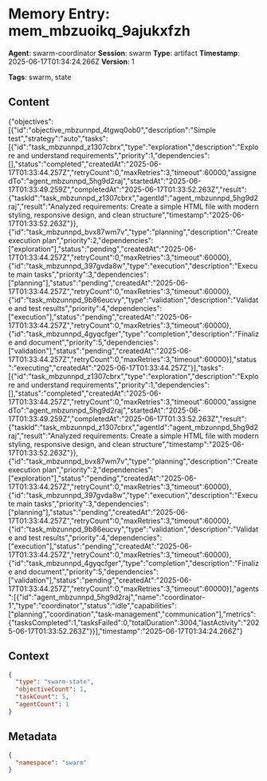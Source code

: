 # Memory Entry: mem_mbzuoikq_9ajukxfzh

**Agent**: swarm-coordinator
**Session**: swarm
**Type**: artifact
**Timestamp**: 2025-06-17T01:34:24.266Z
**Version**: 1

**Tags**: swarm, state

## Content

{"objectives":[{"id":"objective_mbzunnpd_4tgwq0ob0","description":"Simple test","strategy":"auto","tasks":[{"id":"task_mbzunnpd_z1307cbrx","type":"exploration","description":"Explore and understand requirements","priority":1,"dependencies":[],"status":"completed","createdAt":"2025-06-17T01:33:44.257Z","retryCount":0,"maxRetries":3,"timeout":60000,"assignedTo":"agent_mbzunnpd_5hg9d2raj","startedAt":"2025-06-17T01:33:49.259Z","completedAt":"2025-06-17T01:33:52.263Z","result":{"taskId":"task_mbzunnpd_z1307cbrx","agentId":"agent_mbzunnpd_5hg9d2raj","result":"Analyzed requirements: Create a simple HTML file with modern styling, responsive design, and clean structure","timestamp":"2025-06-17T01:33:52.263Z"}},{"id":"task_mbzunnpd_bvx87wm7v","type":"planning","description":"Create execution plan","priority":2,"dependencies":["exploration"],"status":"pending","createdAt":"2025-06-17T01:33:44.257Z","retryCount":0,"maxRetries":3,"timeout":60000},{"id":"task_mbzunnpd_397gvda8w","type":"execution","description":"Execute main tasks","priority":3,"dependencies":["planning"],"status":"pending","createdAt":"2025-06-17T01:33:44.257Z","retryCount":0,"maxRetries":3,"timeout":60000},{"id":"task_mbzunnpd_9b86eucvy","type":"validation","description":"Validate and test results","priority":4,"dependencies":["execution"],"status":"pending","createdAt":"2025-06-17T01:33:44.257Z","retryCount":0,"maxRetries":3,"timeout":60000},{"id":"task_mbzunnpd_4gyqcfger","type":"completion","description":"Finalize and document","priority":5,"dependencies":["validation"],"status":"pending","createdAt":"2025-06-17T01:33:44.257Z","retryCount":0,"maxRetries":3,"timeout":60000}],"status":"executing","createdAt":"2025-06-17T01:33:44.257Z"}],"tasks":[{"id":"task_mbzunnpd_z1307cbrx","type":"exploration","description":"Explore and understand requirements","priority":1,"dependencies":[],"status":"completed","createdAt":"2025-06-17T01:33:44.257Z","retryCount":0,"maxRetries":3,"timeout":60000,"assignedTo":"agent_mbzunnpd_5hg9d2raj","startedAt":"2025-06-17T01:33:49.259Z","completedAt":"2025-06-17T01:33:52.263Z","result":{"taskId":"task_mbzunnpd_z1307cbrx","agentId":"agent_mbzunnpd_5hg9d2raj","result":"Analyzed requirements: Create a simple HTML file with modern styling, responsive design, and clean structure","timestamp":"2025-06-17T01:33:52.263Z"}},{"id":"task_mbzunnpd_bvx87wm7v","type":"planning","description":"Create execution plan","priority":2,"dependencies":["exploration"],"status":"pending","createdAt":"2025-06-17T01:33:44.257Z","retryCount":0,"maxRetries":3,"timeout":60000},{"id":"task_mbzunnpd_397gvda8w","type":"execution","description":"Execute main tasks","priority":3,"dependencies":["planning"],"status":"pending","createdAt":"2025-06-17T01:33:44.257Z","retryCount":0,"maxRetries":3,"timeout":60000},{"id":"task_mbzunnpd_9b86eucvy","type":"validation","description":"Validate and test results","priority":4,"dependencies":["execution"],"status":"pending","createdAt":"2025-06-17T01:33:44.257Z","retryCount":0,"maxRetries":3,"timeout":60000},{"id":"task_mbzunnpd_4gyqcfger","type":"completion","description":"Finalize and document","priority":5,"dependencies":["validation"],"status":"pending","createdAt":"2025-06-17T01:33:44.257Z","retryCount":0,"maxRetries":3,"timeout":60000}],"agents":[{"id":"agent_mbzunnpd_5hg9d2raj","name":"coordinator-1","type":"coordinator","status":"idle","capabilities":["planning","coordination","task-management","communication"],"metrics":{"tasksCompleted":1,"tasksFailed":0,"totalDuration":3004,"lastActivity":"2025-06-17T01:33:52.263Z"}}],"timestamp":"2025-06-17T01:34:24.266Z"}

## Context

```json
{
  "type": "swarm-state",
  "objectiveCount": 1,
  "taskCount": 5,
  "agentCount": 1
}
```

## Metadata

```json
{
  "namespace": "swarm"
}
```
